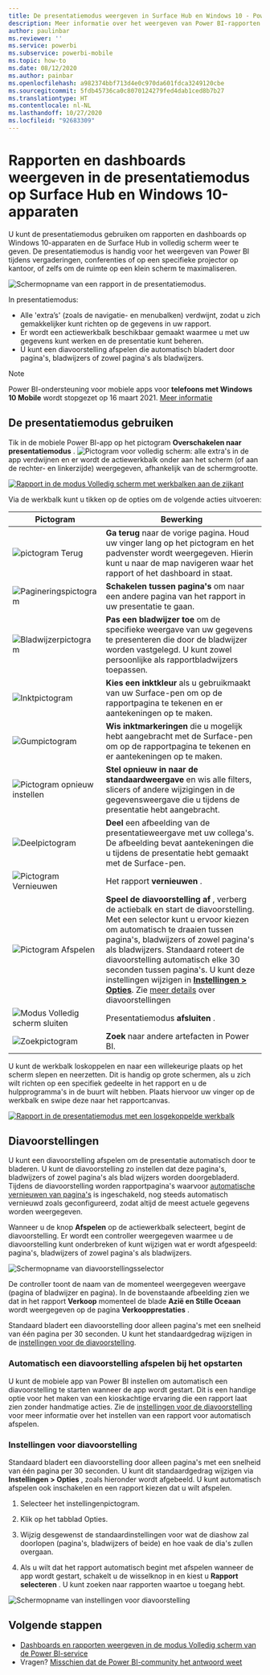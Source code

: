 ```yaml
---
title: De presentatiemodus weergeven in Surface Hub en Windows 10 - Power BI
description: Meer informatie over het weergeven van Power BI-rapporten in Surface Hub en het weergeven van Power BI-dashboards, -rapporten en -tegels in de presentatiemodus op Windows 10-apparaten.
author: paulinbar
ms.reviewer: ''
ms.service: powerbi
ms.subservice: powerbi-mobile
ms.topic: how-to
ms.date: 08/12/2020
ms.author: painbar
ms.openlocfilehash: a982374bbf713d4e0c970da601fdca3249120cbe
ms.sourcegitcommit: 5fdb45736ca0c8070124279fed4dab1ced8b7b27
ms.translationtype: HT
ms.contentlocale: nl-NL
ms.lasthandoff: 10/27/2020
ms.locfileid: "92683309"
---
```

# <a name="view-reports-and-dashboards-in-presentation-mode-on-surface-hub-and-windows-10-devices"></a>Rapporten en dashboards weergeven in de presentatiemodus op Surface Hub en Windows 10-apparaten
U kunt de presentatiemodus gebruiken om rapporten en dashboards op Windows 10-apparaten en de Surface Hub in volledig scherm weer te geven. De presentatiemodus is handig voor het weergeven van Power BI tijdens vergaderingen, conferenties of op een specifieke projector op kantoor, of zelfs om de ruimte op een klein scherm te maximaliseren.

![Schermopname van een rapport in de presentatiemodus.](./media/mobile-windows-10-app-presentation-mode/power-bi-presentation-mode-2.png)

In presentatiemodus:
* Alle 'extra’s' (zoals de navigatie- en menubalken) verdwijnt, zodat u zich gemakkelijker kunt richten op de gegevens in uw rapport.
* Er wordt een actiewerkbalk beschikbaar gemaakt waarmee u met uw gegevens kunt werken en de presentatie kunt beheren.
* U kunt een diavoorstelling afspelen die automatisch bladert door pagina's, bladwijzers of zowel pagina's als bladwijzers.

>[!NOTE]
>Power BI-ondersteuning voor mobiele apps voor **telefoons met Windows 10 Mobile** wordt stopgezet op 16 maart 2021. [Meer informatie](/legal/powerbi/powerbi-mobile/power-bi-mobile-app-end-of-support-for-windows-phones)

## <a name="use-presentation-mode"></a>De presentatiemodus gebruiken
Tik in de mobiele Power BI-app op het pictogram **Overschakelen naar presentatiemodus** .
![Pictogram voor volledig scherm](././media/mobile-windows-10-app-presentation-mode/power-bi-full-screen-icon.png): alle extra's in de app verdwijnen en er wordt de actiewerkbalk onder aan het scherm (of aan de rechter- en linkerzijde) weergegeven, afhankelijk van de schermgrootte.

[![Rapport in de modus Volledig scherm met werkbalken aan de zijkant](./media/mobile-windows-10-app-presentation-mode/power-bi-presentation-mode-toolbar.png)](./media/mobile-windows-10-app-presentation-mode/power-bi-presentation-mode-toolbar-expanded.png#lightbox)

Via de werkbalk kunt u tikken op de opties om de volgende acties uitvoeren:

| Pictogram | Bewerking |
|------|--------|
|![pictogram Terug](./media/mobile-windows-10-app-presentation-mode/power-bi-windows-10-presentation-back-icon.png)|**Ga terug** naar de vorige pagina. Houd uw vinger lang op het pictogram en het padvenster wordt weergegeven. Hierin kunt u naar de map navigeren waar het rapport of het dashboard in staat.|
|![Pagineringspictogram](./media/mobile-windows-10-app-presentation-mode/power-bi-windows-10-presentation-pages-icon.png)|**Schakelen tussen pagina's** om naar een andere pagina van het rapport in uw presentatie te gaan.|
|![Bladwijzerpictogram](./media/mobile-windows-10-app-presentation-mode/power-bi-windows-10-presentation-bookmarks-icon.png)|**Pas een bladwijzer toe** om de specifieke weergave van uw gegevens te presenteren die door de bladwijzer worden vastgelegd. U kunt zowel persoonlijke als rapportbladwijzers toepassen.|
|![Inktpictogram](./media/mobile-windows-10-app-presentation-mode/power-bi-windows-10-presentation-ink-icon.png)|**Kies een inktkleur** als u gebruikmaakt van uw Surface-pen om op de rapportpagina te tekenen en er aantekeningen op te maken.|
|![Gumpictogram](./media/mobile-windows-10-app-presentation-mode/power-bi-windows-10-presentation-eraser-icon.png)|**Wis inktmarkeringen** die u mogelijk hebt aangebracht met de Surface-pen om op de rapportpagina te tekenen en er aantekeningen op te maken.          |
|![Pictogram opnieuw instellen](./media/mobile-windows-10-app-presentation-mode/power-bi-windows-10-presentation-reset-icon.png)|**Stel opnieuw in naar de standaardweergave** en wis alle filters, slicers of andere wijzigingen in de gegevensweergave die u tijdens de presentatie hebt aangebracht.|
|![Deelpictogram](./media/mobile-windows-10-app-presentation-mode/power-bi-windows-10-share-icon.png)|**Deel** een afbeelding van de presentatieweergave met uw collega's. De afbeelding bevat aantekeningen die u tijdens de presentatie hebt gemaakt met de Surface-pen.|
|![Pictogram Vernieuwen](./media/mobile-windows-10-app-presentation-mode/power-bi-windows-10-presentation-refresh-icon.png)|Het rapport **vernieuwen** .|
|![Pictogram Afspelen](./media/mobile-windows-10-app-presentation-mode/power-bi-windows-10-presentation-play-icon.png)|**Speel de diavoorstelling af** , verberg de actiebalk en start de diavoorstelling. Met een selector kunt u ervoor kiezen om automatisch te draaien tussen pagina's, bladwijzers of zowel pagina's als bladwijzers. Standaard roteert de diavoorstelling automatisch elke 30 seconden tussen pagina's. U kunt deze instellingen wijzigen in [**Instellingen > Opties**](#slideshow-settings). Zie [meer details](#slideshows) over diavoorstellingen|
|![Modus Volledig scherm sluiten](./media/mobile-windows-10-app-presentation-mode/power-bi-windows-10-exit-full-screen-icon.png)|Presentatiemodus **afsluiten** .|
|![Zoekpictogram](./media/mobile-windows-10-app-presentation-mode/power-bi-windows-10-presentation-search-icon.png)|**Zoek** naar andere artefacten in Power BI.|

U kunt de werkbalk loskoppelen en naar een willekeurige plaats op het scherm slepen en neerzetten. Dit is handig op grote schermen, als u zich wilt richten op een specifiek gedeelte in het rapport en u de hulpprogramma's in de buurt wilt hebben. Plaats hiervoor uw vinger op de werkbalk en swipe deze naar het rapportcanvas.

[![Rapport in de presentatiemodus met een losgekoppelde werkbalk](./media/mobile-windows-10-app-presentation-mode/power-bi-windows-10-presentation-drag-toolbar-2.png)](./media/mobile-windows-10-app-presentation-mode/power-bi-windows-10-presentation-drag-toolbar-2-expanded.png#lightbox)

## <a name="slideshows"></a>Diavoorstellingen

U kunt een diavoorstelling afspelen om de presentatie automatisch door te bladeren. U kunt de diavoorstelling zo instellen dat deze pagina's, bladwijzers of zowel pagina's als blad wijzers worden doorgebladerd. Tijdens de diavoorstelling worden rapportpagina's waarvoor [automatische vernieuwen van pagina's](../../create-reports/desktop-automatic-page-refresh.md) is ingeschakeld, nog steeds automatisch vernieuwd zoals geconfigureerd, zodat altijd de meest actuele gegevens worden weergegeven.

Wanneer u de knop **Afspelen** op de actiewerkbalk selecteert, begint de diavoorstelling. Er wordt een controller weergegeven waarmee u de diavoorstelling kunt onderbreken of kunt wijzigen wat er wordt afgespeeld: pagina's, bladwijzers of zowel pagina's als bladwijzers.

![Schermopname van diavoorstellingsselector](././media/mobile-windows-10-app-presentation-mode//power-bi-windows-10-slideshow-selector.png)

 De controller toont de naam van de momenteel weergegeven weergave (pagina of bladwijzer en pagina). In de bovenstaande afbeelding zien we dat in het rapport **Verkoop** momenteel de blade **Azië en Stille Oceaan** wordt weergegeven op de pagina **Verkoopprestaties** .

Standaard bladert een diavoorstelling door alleen pagina's met een snelheid van één pagina per 30 seconden. U kunt het standaardgedrag wijzigen in de [instellingen voor de diavoorstelling](#slideshow-settings).


### <a name="auto-play-a-slideshow-on-startup"></a>Automatisch een diavoorstelling afspelen bij het opstarten

U kunt de mobiele app van Power BI instellen om automatisch een diavoorstelling te starten wanneer de app wordt gestart. Dit is een handige optie voor het maken van een kioskachtige ervaring die een rapport laat zien zonder handmatige acties. Zie de [instellingen voor de diavoorstelling](#slideshow-settings) voor meer informatie over het instellen van een rapport voor automatisch afspelen.

### <a name="slideshow-settings"></a>Instellingen voor diavoorstelling

Standaard bladert een diavoorstelling door alleen pagina's met een snelheid van één pagina per 30 seconden. U kunt dit standaardgedrag wijzigen via **Instellingen > Opties** , zoals hieronder wordt afgebeeld. U kunt automatisch afspelen ook inschakelen en een rapport kiezen dat u wilt afspelen.

1. Selecteer het instellingenpictogram.

1. Klik op het tabblad Opties.

1. Wijzig desgewenst de standaardinstellingen voor wat de diashow zal doorlopen (pagina's, bladwijzers of beide) en hoe vaak de dia's zullen overgaan.

1. Als u wilt dat het rapport automatisch begint met afspelen wanneer de app wordt gestart, schakelt u de wisselknop in en kiest u **Rapport selecteren** . U kunt zoeken naar rapporten waartoe u toegang hebt.

![Schermopname van instellingen voor diavoorstelling](././media/mobile-windows-10-app-presentation-mode//power-bi-windows-10-slideshow-settings.png)

## <a name="next-steps"></a>Volgende stappen
* [Dashboards en rapporten weergeven in de modus Volledig scherm van de Power BI-service](../end-user-focus.md)
* Vragen? [Misschien dat de Power BI-community het antwoord weet](https://community.powerbi.com/)
